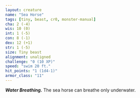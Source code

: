 ```yaml
---
layout: creature
name: "Sea Horse"
tags: [tiny, beast, cr0, monster-manual]
cha: 2 (-4)
wis: 10 (0)
int: 1 (-5)
con: 8 (-1)
dex: 12 (+1)
str: 1 (-5)
size: Tiny beast
alignment: unaligned
challenge: "0 (10 XP)"
speed: "swim 20 ft."
hit_points: "1 (1d4-1)"
armor_class: "11"
---
```


***Water Breathing.*** The sea horse can breathe only underwater.